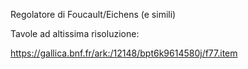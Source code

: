 Regolatore di Foucault/Eichens (e simili)

Tavole ad altissima risoluzione:

https://gallica.bnf.fr/ark:/12148/bpt6k9614580j/f77.item

